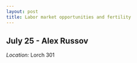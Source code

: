 ```yaml
---
layout: post
title: Labor market opportunities and fertility
---
```

## July 25 - Alex Russov

*Location:* Lorch 301



